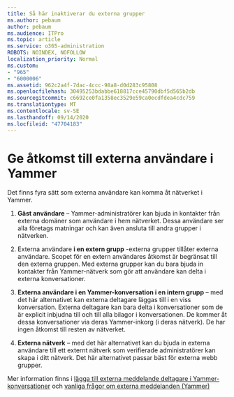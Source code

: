 ```yaml
---
title: Så här inaktiverar du externa grupper
ms.author: pebaum
author: pebaum
ms.audience: ITPro
ms.topic: article
ms.service: o365-administration
ROBOTS: NOINDEX, NOFOLLOW
localization_priority: Normal
ms.custom:
- "965"
- "6000006"
ms.assetid: 962c2a4f-7dac-4ccc-98a8-d0d283c95808
ms.openlocfilehash: 30495253bdabbe618817cce45790dbf5d565b2db
ms.sourcegitcommit: c6692ce0fa1358ec3529e59ca0ecdfdea4cdc759
ms.translationtype: MT
ms.contentlocale: sv-SE
ms.lasthandoff: 09/14/2020
ms.locfileid: "47704183"
---
```

# <a name="how-to-give-access-to-external-users-in-yammer"></a>Ge åtkomst till externa användare i Yammer

Det finns fyra sätt som externa användare kan komma åt nätverket i Yammer.
  
1. **Gäst användare** – Yammer-administratörer kan bjuda in kontakter från externa domäner som användare i hem nätverket. Dessa användare ser alla företags matningar och kan även ansluta till andra grupper i nätverken.

2. Externa användare **i en extern grupp** -externa grupper tillåter externa användare. Scopet för en extern användares åtkomst är begränsat till den externa gruppen. Med externa grupper kan du bara bjuda in kontakter från Yammer-nätverk som gör att användare kan delta i externa konversationer.

3. **Externa användare i en Yammer-konversation i en intern grupp** – med det här alternativet kan externa deltagare läggas till i en viss konversation. Externa deltagare kan bara delta i konversationer som de är explicit inbjudna till och till alla bilagor i konversationen. De kommer åt dessa konversationer via deras Yammer-inkorg (i deras nätverk). De har ingen åtkomst till resten av nätverket.

4. **Externa nätverk** – med det här alternativet kan du bjuda in externa användare till ett externt nätverk som verifierade administratörer kan skapa i ditt nätverk. Det här alternativet passar bäst för externa webb grupper.

Mer information finns i [lägga till externa meddelande deltagare i Yammer-konversationer](https://docs.microsoft.com/yammer/work-with-external-users/add-external-participants) och [vanliga frågor om externa meddelanden (Yammer)](https://docs.microsoft.com/yammer/work-with-external-users/external-messaging-faq)
  